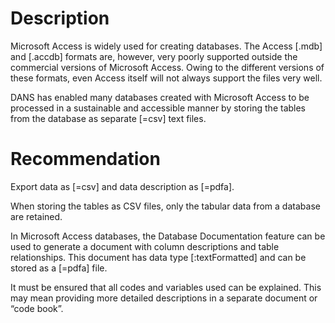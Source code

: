 # Description

Microsoft Access is widely used for creating databases. The Access
[.mdb] and [.accdb]
formats are, however, very poorly supported outside the commercial
versions of Microsoft Access.
Owing to the different versions of these formats,
even Access itself will not always support the files very well.

DANS has
enabled many databases created with Microsoft Access to be processed in a
sustainable and accessible manner by storing the tables from the database as
separate [=csv] text files.

# Recommendation

Export data as [=csv] and data description as [=pdfa].

When storing the tables as CSV files, only the
tabular data from a database are retained.

In Microsoft Access databases, the Database
Documentation feature can be used to generate a document with column
descriptions and table relationships.
This document has data type [:textFormatted]
and can be stored as a [=pdfa] file.

It must be
ensured that all codes and variables used can be explained.
This may mean
providing more detailed descriptions in a separate document or “code book”.
